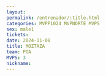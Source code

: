```yaml
---
layout: 
permalink: /entrenador/:title.html
categories: MVPP1024 MVPNORTE MVPS
sex: male1
tickets: 
date: 2024-11-08
title: MOZTAZA
team: POA
MVPS: 3
nickname:
---
```

